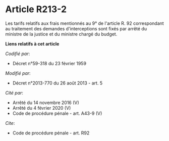 # Article R213-2

Les tarifs relatifs aux frais mentionnés au 9° de l'article R. 92 correspondant au traitement des demandes d'interceptions
sont fixés par arrêté du ministre de la justice et du ministre chargé du budget.

**Liens relatifs à cet article**

_Codifié par_:

  - Décret n°59-318 du 23 février 1959

_Modifié par_:

  - Décret n°2013-770 du 26 août 2013 - art. 5

_Cité par_:

  - Arrêté du 14 novembre 2016 (V)
  - Arrêté du 4 février 2020 (V)
  - Code de procédure pénale - art. A43-9 (V)

_Cite_:

  - Code de procédure pénale - art. R92
